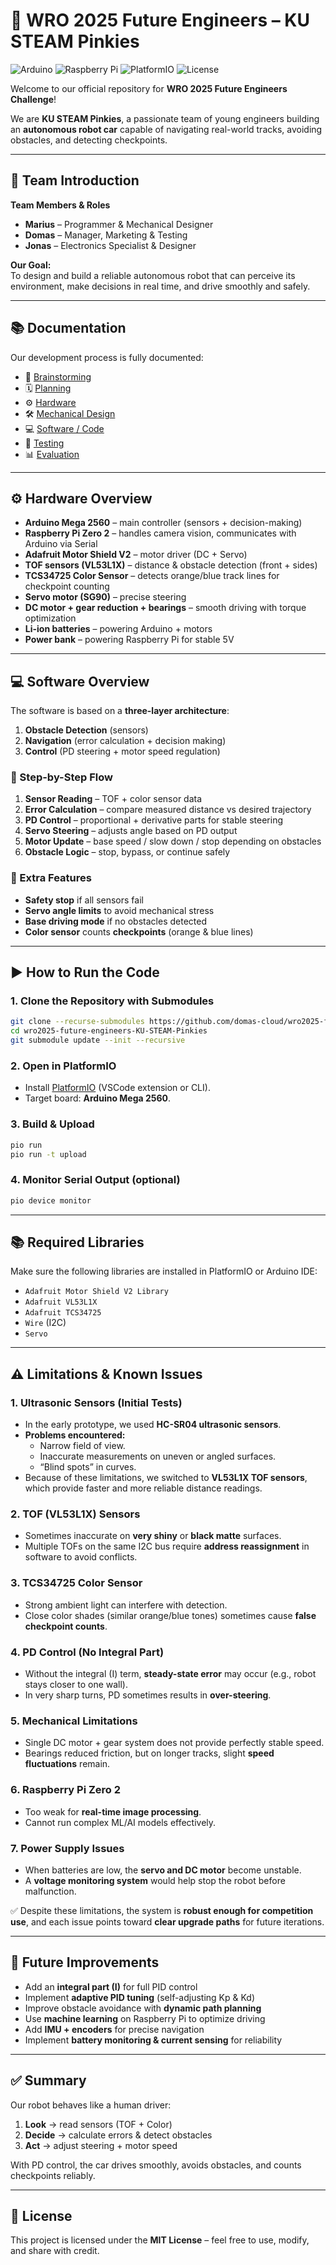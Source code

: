 # 🤖 WRO 2025 Future Engineers – KU STEAM Pinkies

![Arduino](https://img.shields.io/badge/Arduino-Mega%202560-00979D?logo=arduino&logoColor=white) ![Raspberry Pi](https://img.shields.io/badge/Raspberry%20Pi-Zero%202-A22846?logo=raspberrypi&logoColor=white) ![PlatformIO](https://img.shields.io/badge/PlatformIO-Ready-orange?logo=platformio&logoColor=white) ![License](https://img.shields.io/badge/License-MIT-green)

Welcome to our official repository for **WRO 2025 Future Engineers Challenge**!  

We are **KU STEAM Pinkies**, a passionate team of young engineers building an **autonomous robot car** capable of navigating real-world tracks, avoiding obstacles, and detecting checkpoints.

---

## 👥 Team Introduction

**Team Members & Roles**
- **Marius** – Programmer & Mechanical Designer  
- **Domas** – Manager, Marketing & Testing  
- **Jonas** – Electronics Specialist & Designer  

**Our Goal:**  
To design and build a reliable autonomous robot that can perceive its environment, make decisions in real time, and drive smoothly and safely.

---

## 📚 Documentation

Our development process is fully documented:

- 🧠 [Brainstorming](docs/brainstorming.md)  
- 🗓️ [Planning](docs/planning.md)  
- ⚙️ [Hardware](docs/hardware.md)  
- 🛠️ [Mechanical Design](docs/design.md)  
- 💻 [Software / Code](docs/code.md)  
- 🧪 [Testing](docs/testing.md)  
- 📊 [Evaluation](docs/evaluation.md)  

---

## ⚙️ Hardware Overview

- **Arduino Mega 2560** – main controller (sensors + decision-making)  
- **Raspberry Pi Zero 2** – handles camera vision, communicates with Arduino via Serial  
- **Adafruit Motor Shield V2** – motor driver (DC + Servo)  
- **TOF sensors (VL53L1X)** – distance & obstacle detection (front + sides)  
- **TCS34725 Color Sensor** – detects orange/blue track lines for checkpoint counting  
- **Servo motor (SG90)** – precise steering  
- **DC motor + gear reduction + bearings** – smooth driving with torque optimization  
- **Li-ion batteries** – powering Arduino + motors  
- **Power bank** – powering Raspberry Pi for stable 5V  



---

## 💻 Software Overview

The software is based on a **three-layer architecture**:

1. **Obstacle Detection** (sensors)  
2. **Navigation** (error calculation + decision making)  
3. **Control** (PD steering + motor speed regulation)  

### 🔑 Step-by-Step Flow
1. **Sensor Reading** – TOF + color sensor data  
2. **Error Calculation** – compare measured distance vs desired trajectory  
3. **PD Control** – proportional + derivative parts for stable steering  
4. **Servo Steering** – adjusts angle based on PD output  
5. **Motor Update** – base speed / slow down / stop depending on obstacles  
6. **Obstacle Logic** – stop, bypass, or continue safely  

### 💬 Extra Features
- **Safety stop** if all sensors fail  
- **Servo angle limits** to avoid mechanical stress  
- **Base driving mode** if no obstacles detected  
- **Color sensor** counts **checkpoints** (orange & blue lines)  

---

## ▶️ How to Run the Code

### 1. Clone the Repository with Submodules
```bash
git clone --recurse-submodules https://github.com/domas-cloud/wro2025-future-engineers-KU-STEAM-Pinkies.git
cd wro2025-future-engineers-KU-STEAM-Pinkies
git submodule update --init --recursive
```

### 2. Open in PlatformIO
- Install [PlatformIO](https://platformio.org/) (VSCode extension or CLI).  
- Target board: **Arduino Mega 2560**.  

### 3. Build & Upload
```bash
pio run
pio run -t upload
```

### 4. Monitor Serial Output (optional)
```bash
pio device monitor
```

---

## 📚 Required Libraries

Make sure the following libraries are installed in PlatformIO or Arduino IDE:  

- `Adafruit Motor Shield V2 Library`  
- `Adafruit VL53L1X`  
- `Adafruit TCS34725`  
- `Wire` (I2C)  
- `Servo`  

---

## ⚠️ Limitations & Known Issues

### 1. Ultrasonic Sensors (Initial Tests)  
- In the early prototype, we used **HC-SR04 ultrasonic sensors**.  
- **Problems encountered:**  
  - Narrow field of view.  
  - Inaccurate measurements on uneven or angled surfaces.  
  - “Blind spots” in curves.  
- Because of these limitations, we switched to **VL53L1X TOF sensors**, which provide faster and more reliable distance readings.

### 2. TOF (VL53L1X) Sensors  
- Sometimes inaccurate on **very shiny** or **black matte** surfaces.  
- Multiple TOFs on the same I2C bus require **address reassignment** in software to avoid conflicts.  

### 3. TCS34725 Color Sensor  
- Strong ambient light can interfere with detection.  
- Close color shades (similar orange/blue tones) sometimes cause **false checkpoint counts**.  

### 4. PD Control (No Integral Part)  
- Without the integral (I) term, **steady-state error** may occur (e.g., robot stays closer to one wall).  
- In very sharp turns, PD sometimes results in **over-steering**.  

### 5. Mechanical Limitations  
- Single DC motor + gear system does not provide perfectly stable speed.  
- Bearings reduced friction, but on longer tracks, slight **speed fluctuations** remain.  

### 6. Raspberry Pi Zero 2  
- Too weak for **real-time image processing**.  
- Cannot run complex ML/AI models effectively.  

### 7. Power Supply Issues  
- When batteries are low, the **servo and DC motor** become unstable.  
- A **voltage monitoring system** would help stop the robot before malfunction.  

✅ Despite these limitations, the system is **robust enough for competition use**, and each issue points toward **clear upgrade paths** for future iterations.

---

## 🔮 Future Improvements

- Add an **integral part (I)** for full PID control  
- Implement **adaptive PID tuning** (self-adjusting Kp & Kd)  
- Improve obstacle avoidance with **dynamic path planning**  
- Use **machine learning** on Raspberry Pi to optimize driving  
- Add **IMU + encoders** for precise navigation  
- Implement **battery monitoring & current sensing** for reliability  

---

## ✅ Summary

Our robot behaves like a human driver:  
1. **Look** → read sensors (TOF + Color)  
2. **Decide** → calculate errors & detect obstacles  
3. **Act** → adjust steering + motor speed  

With PD control, the car drives smoothly, avoids obstacles, and counts checkpoints reliably.  

---

## 📜 License
This project is licensed under the **MIT License** – feel free to use, modify, and share with credit.  
